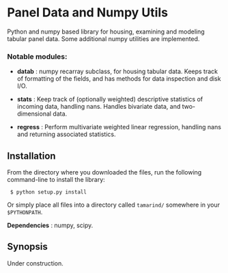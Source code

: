 Panel Data and Numpy Utils
====================

Python and numpy based library for housing, examining and modeling tabular panel data. Some additional numpy utilities are implemented.

### Notable modules:
- **datab** :
numpy recarray subclass, for housing tabular data. Keeps track of formatting of the fields, and has methods for data inspection and disk I/O.

- **stats** :
Keep track of (optionally weighted) descriptive statistics of incoming data, handling nans. Handles bivariate data, and two-dimensional data.

- **regress** :
Perform multivariate weighted linear regression, handling nans and returning
associated statistics.

Installation
------------
From the directory where you downloaded the files, run the following command-line to install the library:

```
 $ python setup.py install
```

Or simply place all files into a directory called `tamarind/` somewhere in your `$PYTHONPATH`.

**Dependencies** : numpy, scipy.

Synopsis
---------------
Under construction.
